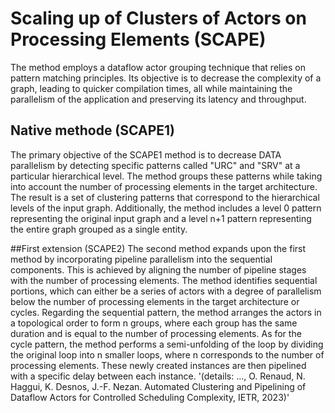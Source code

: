 # Scaling up of Clusters of Actors on Processing Elements (SCAPE)
The method employs a dataflow actor grouping technique that relies on pattern matching principles. Its objective is to decrease the complexity of a graph, leading to quicker compilation times, all while maintaining the parallelism of the application and preserving its latency and throughput.

## Native methode (SCAPE1)
The primary objective of the SCAPE1 method is to decrease DATA parallelism by detecting specific patterns called "URC" and "SRV" at a particular hierarchical level. The method groups these patterns while taking into account the number of processing elements in the target architecture. The result is a set of clustering patterns that correspond to the hierarchical levels of the input graph. Additionally, the method includes a level 0 pattern representing the original input graph and a level n+1 pattern representing the entire graph grouped as a single entity.



##First extension (SCAPE2)
The second method expands upon the first method by incorporating pipeline parallelism into the sequential components. This is achieved by aligning the number of pipeline stages with the number of processing elements. The method identifies sequential portions, which can either be a series of actors with a degree of parallelism below the number of processing elements in the target architecture or cycles.
Regarding the sequential pattern, the method arranges the actors in a topological order to form n groups, where each group has the same duration and is equal to the number of processing elements. 
As for the cycle pattern, the method performs a semi-unfolding of the loop by dividing the original loop into n smaller loops, where n corresponds to the number of processing elements. 
These newly created instances are then pipelined with a specific delay between each instance.
'(details: ..., O. Renaud, N. Haggui, K. Desnos, J.-F. Nezan. Automated Clustering and Pipelining of Dataflow Actors for Controlled Scheduling Complexity, IETR, 2023)'

